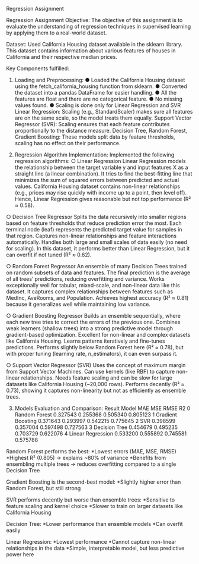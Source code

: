 Regression Assignment

Regression Assignment Objective:
The objective of this assignment is to evaluate the understanding of regression techniques in supervised learning by applying them to a real-world dataset.

Dataset:
Used California Housing dataset available in the sklearn library. This dataset contains information about various features of houses in California and their respective median prices.

Key Components fulfilled:
1. Loading and Preprocessing:
● Loaded the California Housing dataset using the fetch_california_housing function from sklearn.
● Converted the dataset into a pandas DataFrame for easier handling.
● All the features are float and there are no categorical feature.
● No missing values found. 
● Scaling is done only for Linear Regression and SVR
Linear Regression: Scaling (e.g., StandardScaler) makes sure all features are on the same scale, so the model treats them equally.
Support Vector Regressor (SVR): Scaling ensures that each feature contributes proportionally to the distance measure.
Decision Tree, Random Forest, Gradient Boosting: These models split data by feature thresholds, scaling has no effect on their performance.

2. Regression Algorithm Implementation:
Implemented the following regression algorithms:
○ Linear Regression
Linear Regression models the relationship between the target variable y and input features X as a straight line (a linear combination).
It tries to find the best-fitting line that minimizes the sum of squared errors between predicted and actual values.
California Housing dataset contains non-linear relationships (e.g., prices may rise quickly with income up to a point, then level off).
Hence, Linear Regression gives reasonable but not top performance (R² ≈ 0.58).

○ Decision Tree Regressor
Splits the data recursively into smaller regions based on feature thresholds that reduce prediction error the most.
Each terminal node (leaf) represents the predicted target value for samples in that region.
Captures non-linear relationships and feature interactions automatically.
Handles both large and small scales of data easily (no need for scaling).
In this dataset, it performs better than Linear Regression, but it can overfit if not tuned (R² ≈ 0.62).

○ Random Forest Regressor
An ensemble of many Decision Trees trained on random subsets of data and features.
The final prediction is the average of all trees’ predictions, reducing overfitting and variance.
Works exceptionally well for tabular, mixed-scale, and non-linear data like this dataset.
It captures complex relationships between features such as MedInc, AveRooms, and Population.
Achieves highest accuracy (R² ≈ 0.81) because it generalizes well while maintaining low variance.

○ Gradient Boosting Regressor
Builds an ensemble sequentially, where each new tree tries to correct the errors of the previous one.
Combines weak learners (shallow trees) into a strong predictive model through gradient-based optimization.
Excellent for non-linear and complex datasets like California Housing.
Learns patterns iteratively and fine-tunes predictions.
Performs slightly below Random Forest here (R² ≈ 0.78), but with proper tuning (learning rate, n_estimators), it can even surpass it.

○ Support Vector Regressor (SVR)
Uses the concept of maximum margin from Support Vector Machines.
Can use kernels (like RBF) to capture non-linear relationships.
Needs feature scaling and can be slow for large datasets like California Housing (~20,000 rows).
Performs decently (R² ≈ 0.73), showing it captures non-linearity but not as efficiently as ensemble trees.

3. Models Evaluation and Comparison:
Result
               Model       MAE       MSE      RMSE        R2
0      Random Forest  0.327543  0.255368  0.505340  0.805123
1  Gradient Boosting  0.371643  0.293997  0.542215  0.775645
2                SVR  0.398599  0.357004  0.597498  0.727563
3      Decision Tree  0.454679  0.495235  0.703729  0.622076
4  Linear Regression  0.533200  0.555892  0.745581  0.575788

Random Forest performs the best:
*Lowest errors (MAE, MSE, RMSE)
*Highest R² (0.805) → explains ~80% of variance
*Benefits from ensembling multiple trees → reduces overfitting compared to a single Decision Tree

Gradient Boosting is the second-best model:
*Slightly higher error than Random Forest, but still strong

SVR performs decently but worse than ensemble trees:
*Sensitive to feature scaling and kernel choice
*Slower to train on larger datasets like California Housing

Decision Tree:
*Lower performance than ensemble models
*Can overfit easily

Linear Regression:
*Lowest performance
*Cannot capture non-linear relationships in the data
*Simple, interpretable model, but less predictive power here

